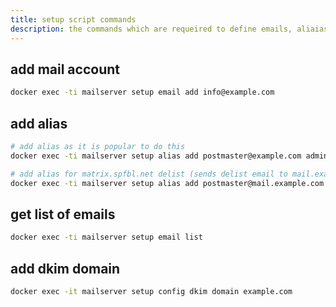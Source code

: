 ```yaml
---
title: setup script commands
description: the commands which are requeired to define emails, aliaiases and more
---
```



## add mail account

```bash
docker exec -ti mailserver setup email add info@example.com
```

## add alias

```bash
# add alias as it is popular to do this
docker exec -ti mailserver setup alias add postmaster@example.com admin@example.com

# add alias for matrix.spfbl.net delist (sends delist email to mail.example.com)
docker exec -ti mailserver setup alias add postmaster@mail.example.com admin@example.com
```

## get list of emails

```bash
docker exec -ti mailserver setup email list
```

## add dkim domain

```bash
docker exec -it mailserver setup config dkim domain example.com
```
